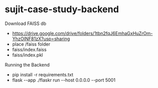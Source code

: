 # sujit-case-study-backend

Download FAISS db
- https://drive.google.com/drive/folders/1tbn2fqJ6EmhaGxHuZrOm-YhzOINF81zX?usp=sharing
- place /faiss folder
-   faiss/index.faiss
-   faiss/index.pkl
  
Running the Backend 
- pip install -r requirements.txt
- flask --app ./flaskr run --host 0.0.0.0 --port 5001

